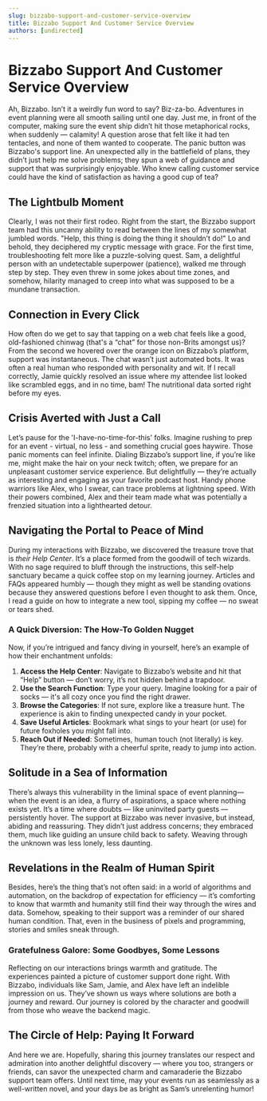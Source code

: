 ```yaml
---
slug: bizzabo-support-and-customer-service-overview
title: Bizzabo Support And Customer Service Overview
authors: [undirected]
---
```



# Bizzabo Support And Customer Service Overview

Ah, Bizzabo. Isn’t it a weirdly fun word to say? Biz-za-bo. Adventures in event planning were all smooth sailing until one day. Just me, in front of the computer, making sure the event ship didn’t hit those metaphorical rocks, when suddenly — calamity! A question arose that felt like it had ten tentacles, and none of them wanted to cooperate. The panic button was Bizzabo's support line. An unexpected ally in the battlefield of plans, they didn’t just help me solve problems; they spun a web of guidance and support that was surprisingly enjoyable. Who knew calling customer service could have the kind of satisfaction as having a good cup of tea? 

## The Lightbulb Moment

Clearly, I was not their first rodeo. Right from the start, the Bizzabo support team had this uncanny ability to read between the lines of my somewhat jumbled words. "Help, this thing is doing the thing it shouldn’t do!" Lo and behold, they deciphered my cryptic message with grace. For the first time, troubleshooting felt more like a puzzle-solving quest. Sam, a delightful person with an undetectable superpower (patience), walked me through step by step. They even threw in some jokes about time zones, and somehow, hilarity managed to creep into what was supposed to be a mundane transaction. 

## Connection in Every Click

How often do we get to say that tapping on a web chat feels like a good, old-fashioned chinwag (that's a “chat” for those non-Brits amongst us)? From the second we hovered over the orange icon on Bizzabo’s platform, support was instantaneous. The chat wasn’t just automated bots. It was often a real human who responded with personality and wit. If I recall correctly, Jamie quickly resolved an issue where my attendee list looked like scrambled eggs, and in no time, bam! The nutritional data sorted right before my eyes.

## Crisis Averted with Just a Call

Let’s pause for the 'I-have-no-time-for-this' folks. Imagine rushing to prep for an event - virtual, no less - and something crucial goes haywire. Those panic moments can feel infinite. Dialing Bizzabo’s support line, if you’re like me, might make the hair on your neck twitch; often, we prepare for an unpleasant customer service experience. But delightfully — they’re actually as interesting and engaging as your favorite podcast host. Handy phone warriors like Alex, who I swear, can trace problems at lightning speed. With their powers combined, Alex and their team made what was potentially a frenzied situation into a lighthearted detour. 

## Navigating the Portal to Peace of Mind

During my interactions with Bizzabo, we discovered the treasure trove that is *their Help Center*. It’s a place formed from the goodwill of tech wizards. With no sage required to bluff through the instructions, this self-help sanctuary became a quick coffee stop on my learning journey. Articles and FAQs appeared humbly — though they might as well be standing ovations because they answered questions before I even thought to ask them. Once, I read a guide on how to integrate a new tool, sipping my coffee — no sweat or tears shed. 

### A Quick Diversion: The How-To Golden Nugget

Now, if you’re intrigued and fancy diving in yourself, here’s an example of how their enchantment unfolds:

1. **Access the Help Center**: Navigate to Bizzabo’s website and hit that “Help” button — don’t worry, it’s not hidden behind a trapdoor.
2. **Use the Search Function**: Type your query. Imagine looking for a pair of socks — it's all cozy once you find the right drawer.
3. **Browse the Categories**: If not sure, explore like a treasure hunt. The experience is akin to finding unexpected candy in your pocket.
4. **Save Useful Articles**: Bookmark what sings to your heart (or use) for future foxholes you might fall into.
5. **Reach Out if Needed**: Sometimes, human touch (not literally) is key. They’re there, probably with a cheerful sprite, ready to jump into action.

## Solitude in a Sea of Information

There’s always this vulnerability in the liminal space of event planning—when the event is an idea, a flurry of aspirations, a space where nothing exists yet. It’s a time where doubts — like uninvited party guests — persistently hover. The support at Bizzabo was never invasive, but instead, abiding and reassuring. They didn’t just address concerns; they embraced them, much like guiding an unsure child back to safety. Weaving through the unknown was less lonely, less daunting.

## Revelations in the Realm of Human Spirit

Besides, here’s the thing that’s not often said: in a world of algorithms and automation, on the backdrop of expectation for efficiency — it’s comforting to know that warmth and humanity still find their way through the wires and data. Somehow, speaking to their support was a reminder of our shared human condition. That, even in the business of pixels and programming, stories and smiles sneak through.

### Gratefulness Galore: Some Goodbyes, Some Lessons

Reflecting on our interactions brings warmth and gratitude. The experiences painted a picture of customer support done right. With Bizzabo, individuals like Sam, Jamie, and Alex have left an indelible impression on us. They’ve shown us ways where solutions are both a journey and reward. Our journey is colored by the character and goodwill from those who weave the backend magic.

## The Circle of Help: Paying It Forward

And here we are. Hopefully, sharing this journey translates our respect and admiration into another delightful discovery — where you too, strangers or friends, can savor the unexpected charm and camaraderie the Bizzabo support team offers. Until next time, may your events run as seamlessly as a well-written novel, and your days be as bright as Sam’s unrelenting humor!